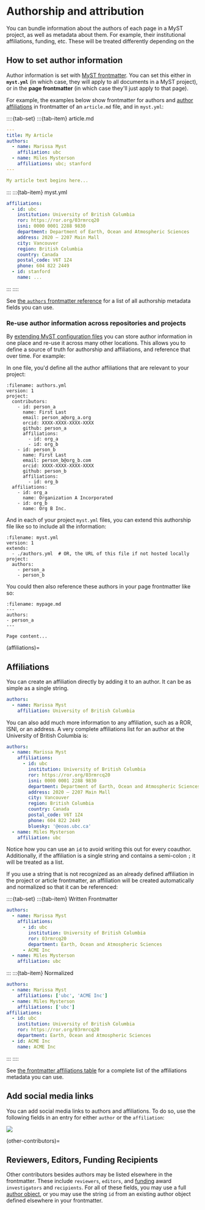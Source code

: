 # Authorship and attribution

You can bundle information about the authors of each page in a MyST project, as well as metadata about them. For example, their institutional affiliations, funding, etc. These will be treated differently depending on the 

## How to set author information

Author information is set with [MyST frontmatter](./frontmatter.md). You can set this either in **`myst.yml`** (in which case, they will apply to all documents in a MyST project), or in the **page frontmatter** (in which case they'll just apply to that page).

For example, the examples below show frontmatter for authors and [author affiliations](#affiliations) in frontmatter of an `article.md` file, and in `myst.yml`:

::::{tab-set}
:::{tab-item} article.md

```yaml
---
title: My Article
authors:
  - name: Marissa Myst
    affiliation: ubc
  - name: Miles Mysterson
    affiliations: ubc; stanford
---

My article text begins here...
```

:::
:::{tab-item} myst.yml

```yaml
affiliations:
  - id: ubc
    institution: University of British Columbia
    ror: https://ror.org/03rmrcq20
    isni: 0000 0001 2288 9830
    department: Department of Earth, Ocean and Atmospheric Sciences
    address: 2020 – 2207 Main Mall
    city: Vancouver
    region: British Columbia
    country: Canada
    postal_code: V6T 1Z4
    phone: 604 822 2449
  - id: stanford
    name: ...
```

:::
::::

See [the `authors` frontmatter reference](#frontmatter:authors) for a list of all authorship metadata fields you can use.

### Re-use author information across repositories and projects

By [extending MyST configuration files](#composing-myst-yml) you can store author information in one place and re-use it across many other locations. This allows you to define a source of truth for authorship and affiliations, and reference that over time. For example:

In one file, you'd define all the author affiliations that are relevant to your project:

```{code-block} yaml
:filename: authors.yml
version: 1
project:
  contributors:
    - id: person_a
      name: First Last
      email: person_a@org_a.org
      orcid: XXXX-XXXX-XXXX-XXXX
      github: person_a
      affiliations:
        - id: org_a
        - id: org_b
    - id: person_b
      name: First Last
      email: person_b@org_b.com
      orcid: XXXX-XXXX-XXXX-XXXX
      github: person_b
      affiliations:
        - id: org_b
  affiliations:
    - id: org_a
      name: Organization A Incorporated
    - id: org_b
      name: Org B Inc.
```

And in each of your project `myst.yml` files, you can extend this authorship file like so to include all the information:

```{code-block} yaml
:filename: myst.yml
version: 1
extends:
  - ./authors.yml  # OR, the URL of this file if not hosted locally
project:
  authors:
    - person_a
    - person_b
```

You could then also reference these authors in your page frontmatter like so:

```{code-block} markdown
:filename: mypage.md
---
authors:
- person_a
---

Page content...
```

(affiliations)=

## Affiliations

You can create an affiliation directly by adding it to an author.  It can be as simple as a single string.

```yaml
authors:
  - name: Marissa Myst
    affiliation: University of British Columbia
```

You can also add much more information to any affiliation, such as a ROR, ISNI, or an address. A very complete affiliations list for an author at the University of British Columbia is:

```yaml
authors:
  - name: Marissa Myst
    affiliations:
      - id: ubc
        institution: University of British Columbia
        ror: https://ror.org/03rmrcq20
        isni: 0000 0001 2288 9830
        department: Department of Earth, Ocean and Atmospheric Sciences
        address: 2020 – 2207 Main Mall
        city: Vancouver
        region: British Columbia
        country: Canada
        postal_code: V6T 1Z4
        phone: 604 822 2449
        bluesky: '@eoas.ubc.ca'
  - name: Miles Mysterson
    affiliation: ubc
```

Notice how you can use an `id` to avoid writing this out for every coauthor. Additionally, if the affiliation is a single string and contains a semi-colon `;` it will be treated as a list.

If you use a string that is not recognized as an already defined affiliation in the project or article frontmatter, an affiliation will be created automatically and normalized so that it can be referenced:

::::{tab-set}
:::{tab-item} Written Frontmatter

```yaml
authors:
  - name: Marissa Myst
    affiliations:
      - id: ubc
        institution: University of British Columbia
        ror: 03rmrcq20
        department: Earth, Ocean and Atmospheric Sciences
      - ACME Inc
  - name: Miles Mysterson
    affiliation: ubc
```

:::
:::{tab-item} Normalized

```yaml
authors:
  - name: Marissa Myst
    affiliations: ['ubc', 'ACME Inc']
  - name: Miles Mysterson
    affiliations: ['ubc']
affiliations:
  - id: ubc
    institution: University of British Columbia
    ror: https://ror.org/03rmrcq20
    department: Earth, Ocean and Atmospheric Sciences
  - id: ACME Inc
    name: ACME Inc
```

:::
::::

See [the frontmatter affiliations table](#table-frontmatter-affiliations) for a complete list of the affiliations metadata you can use.

## Add social media links 

You can add social media links to authors and affiliations.
To do so, use the following fields in an entry for either `author` or the `affiliation`:

![](#table-frontmatter-social-links)

(other-contributors)=

## Reviewers, Editors, Funding Recipients

Other contributors besides authors may be listed elsewhere in the frontmatter. These include `reviewers`, `editors`, and [funding](#frontmatter:funding) award `investigators` and `recipients`. For all of these fields, you may use a full [author object](#frontmatter:authors), or you may use the string `id` from an existing author object defined elsewhere in your frontmatter.
